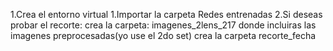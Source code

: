 
1.Crea el entorno virtual
1.Importar la carpeta Redes entrenadas
2.Si deseas probar el recorte:
    crea la carpeta: imagenes_2lens_217 donde incluiras las imagenes preprocesadas(yo use el 2do set)
    crea la carpeta recorte_fecha